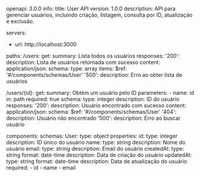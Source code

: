 openapi: 3.0.0
info:
  title: User API
  version: 1.0.0
  description: API para gerenciar usuários, incluindo criação, listagem, consulta por ID, atualização e exclusão.

servers:
  - url: http://localhost:3000

paths:
  /users:
    get:
      summary: Lista todos os usuários
      responses:
        '200':
          description: Lista de usuários retornada com sucesso
          content:
            application/json:
              schema:
                type: array
                items:
                  $ref: '#/components/schemas/User'
        '500':
          description: Erro ao obter lista de usuários

  /users/{id}:
    get:
      summary: Obtém um usuário pelo ID
      parameters:
        - name: id
          in: path
          required: true
          schema:
            type: integer
          description: ID do usuário
      responses:
        '200':
          description: Usuário encontrado com sucesso
          content:
            application/json:
              schema:
                $ref: '#/components/schemas/User'
        '404':
          description: Usuário não encontrado
        '500':
          description: Erro ao buscar usuário

components:
  schemas:
    User:
      type: object
      properties:
        id:
          type: integer
          description: ID único do usuário
        name:
          type: string
          description: Nome do usuário
        email:
          type: string
          description: Email do usuário
        createdAt:
          type: string
          format: date-time
          description: Data de criação do usuário
        updatedAt:
          type: string
          format: date-time
          description: Data de atualização do usuário
      required:
        - id
        - name
        - email
